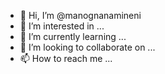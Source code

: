 - 👋 Hi, I’m @manognanamineni
- 👀 I’m interested in ...
- 🌱 I’m currently learning ...
- 💞️ I’m looking to collaborate on ...
- 📫 How to reach me ...

<!---
manognanamineni/manognanamineni is a ✨ special ✨ repository because its `README.md` (this file) appears on your GitHub profile.
You can click the Preview link to take a look at your changes.
--->
